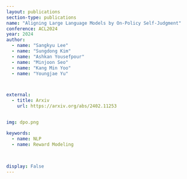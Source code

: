 ```yaml
---
layout: publications
section-type: publications
name: "Aligning Large Language Models by On-Policy Self-Judgment"
conference: ACL2024
year: 2024
author:
  - name: "Sangkyu Lee"
  - name: "Sungdong Kim"
  - name: "Ashkan Yousefpour"
  - name: "Minjoon Seo"
  - name: "Kang Min Yoo"
  - name: "Youngjae Yu"



external:
  - title: Arxiv
    url: https://arxiv.org/abs/2402.11253


img: dpo.png

keywords:
  - name: NLP
  - name: Reward Modeling
  
  

display: False
---
```

